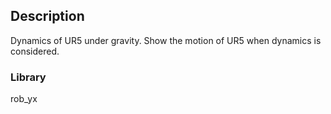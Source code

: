 ## Description
Dynamics of UR5 under gravity. Show the motion of UR5 when dynamics is considered.
### Library
rob_yx
